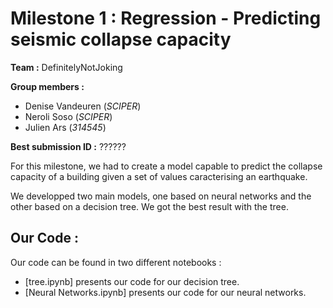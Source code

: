 # Milestone 1 : Regression - Predicting seismic collapse capacity

**Team :** DefinitelyNotJoking

**Group members :** 
- Denise Vandeuren (_SCIPER_)
- Neroli Soso (_SCIPER_)
- Julien Ars (_314545_)

**Best submission ID :** ??????

For this milestone, we had to create a model capable to predict the collapse capacity of a building given a set of values caracterising an earthquake.

We developped two main models, one based on neural networks and the other based on a decision tree. We got the best result with the tree.

## Our Code :

Our code can be found in two different notebooks :
- [tree.ipynb] presents our code for our decision tree.
- [Neural Networks.ipynb] presents our code for our neural networks.